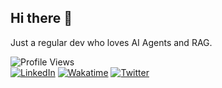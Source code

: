 ## Hi there 👋
Just a regular dev who loves AI Agents and RAG.

![Profile Views](https://komarev.com/ghpvc/?username=sabbirahmed404&label=Profile%20views)  
[![LinkedIn](https://img.shields.io/badge/LinkedIn-blue?style=flat&logo=linkedin&logoColor=white)](https://www.linkedin.com/in/msabbir-ahmed/)
[![Wakatime](https://img.shields.io/badge/Wakatime-000?style=flat&logo=wakatime&logoColor=white)](https://wakatime.com/@SabbirAhmed)
[![Twitter](https://img.shields.io/badge/Twitter-1DA1F2?style=flat&logo=twitter&logoColor=white)](https://twitter.com/Minhajeez)

